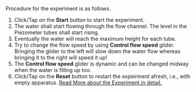Procedure for the experiment is as follows.

1. Click/Tap on the **Start** button to start the experiment.
2. The water shall start flowing through the flow channel. The level in the Piezometer tubes shall start rising.
3. Eventually the water will reach the maximum height for each tube.
4. Try to change the flow speed by using **Control flow speed** glider. Bringing the glider to the left will slow down the water flow whereas bringing it to the right will speed it up!
5. The **Control flow speed** glider is dynamic and can be changed midway when the water is filling up too. 
6. Click/Tap on the **Reset** button to restart the expeirment afresh, i.e., with empty apparatus.
[Read More about the Experiment in detail.](docs/1.Bernoullis_experiment.pdf)
